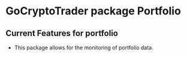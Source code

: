 # GoCryptoTrader package Portfolio

## Current Features for portfolio

+ This package allows for the monitoring of portfolio data.


